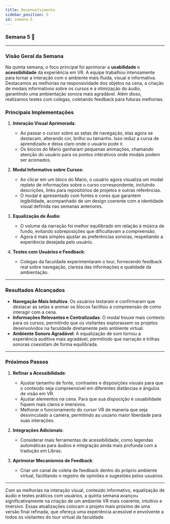 ```yaml
---
title: Desenvolvimento
sidebar_position: 5
id: semana-5
---
```


### **Semana 5 🚀**

---

### **Visão Geral da Semana**

Na quinta semana, o foco principal foi aprimorar a **usabilidade** e **acessibilidade** da experiência em VR. A equipe trabalhou intensamente para tornar a interação com o ambiente mais fluida, visual e informativa. Destacamos as melhorias na responsividade dos objetos na cena, a criação de modais informativos sobre os cursos e a otimização do áudio, garantindo uma ambientação sonora mais agradável. Além disso, realizamos testes com colegas, coletando feedback para futuras melhorias.


### **Principais Implementações**

1. **Interação Visual Aprimorada**:  
   - Ao passar o cursor sobre as setas de navegação, elas agora se destacam, alterando cor, brilho ou tamanho. Isso reduz a curva de aprendizado e deixa claro onde o usuário pode ir.  
   - Os blocos do Mario ganharam pequenas animações, chamando atenção do usuário para os pontos interativos onde modais podem ser acionados.

2. **Modal Informativo sobre Cursos**:  
   - Ao clicar em um bloco do Mario, o usuário agora visualiza um modal repleto de informações sobre o curso correspondente, incluindo descrições, links para repositórios de projetos e outras referências.  
   - O modal é apresentado com fontes e cores que garantem legibilidade, acompanhado de um design coerente com a identidade visual definida nas semanas anteriores.

3. **Equalização de Áudio**:  
   - O volume da narração foi melhor equilibrado em relação à música de fundo, evitando sobreposições que dificultavam a compreensão.  
   - Agora é mais simples ajustar as preferências sonoras, respeitando a experiência desejada pelo usuário.

4. **Testes com Usuários e Feedback**:  
   - Colegas da faculdade experimentaram o tour, fornecendo feedback real sobre navegação, clareza das informações e qualidade da ambientação.  

---

### **Resultados Alcançados**

- **Navegação Mais Intuitiva**: Os usuários testaram e confirmaram que destacar as setas e animar os blocos facilitou a compreensão de como interagir com a cena.
- **Informações Relevantes e Centralizadas**: O modal trouxe mais contexto para os cursos, permitindo que os visitantes explorassem os projetos desenvolvidos na faculdade diretamente pelo ambiente virtual.
- **Ambiente Sonoro Agradável**: A equalização de som tornou a experiência auditiva mais agradável, permitindo que narração e trilhas sonoras coexistam de forma equilibrada.

---

### **Próximos Passos**

1. **Refinar a Acessibilidade**:  
   - Ajustar tamanho de fonte, contrastes e disposições visuais para que o conteúdo seja compreensível em diferentes distâncias e ângulos de visão em VR.
   - Ajustar elementos na cena. Para que sua dispocição e usuabilidade fiquem mais claros e imersivos.
   - Melhorar o funcionamento do cursor VR de maneria que seja desvinculado a camera, permitindo au usúario maior liberdade para suas interações.

2. **Integrações Adicionais**:  
   - Considerar mais ferramentas de acessibilidade, como legendas automáticas para áudios e integração ainda mais profunda com a tradução em Libras.

3. **Aprimorar Mecanismos de Feedback**:  
   - Criar um canal de coleta de feedback dentro do próprio ambiente virtual, facilitando o registro de opiniões e sugestões pelos usuários.

---

Com as melhorias na interação visual, conteúdo informativo, equalização de áudio e testes práticos com usuários, a quinta semana avançou significativamente na criação de um ambiente VR mais coerente, intuitivo e imersivo. Essas atualizações colocam o projeto mais próximo de uma versão final refinada, que ofereça uma experiência acessível e envolvente a todos os visitantes do tour virtual da faculdade.


